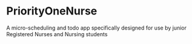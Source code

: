 PriorityOneNurse
================

A micro-scheduling and todo app specifically designed for use by junior Registered Nurses and Nursing students